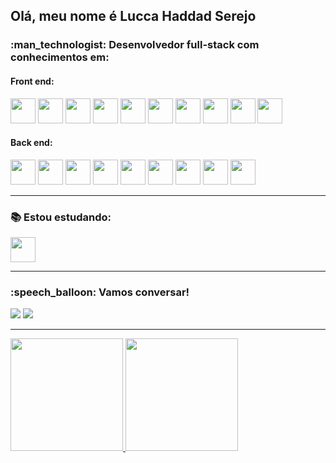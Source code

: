 <h2> Olá, meu nome é Lucca Haddad Serejo</h2>

<h3>:man_technologist: Desenvolvedor full-stack com conhecimentos em:</h3>

<h4>Front end: </h4>
<div style="display: inline_block">
  <img width="40" height="40" src="https://cdn.jsdelivr.net/gh/devicons/devicon/icons/react/react-original.svg" />
  <img width="40" height="40" src="https://user-images.githubusercontent.com/25181517/183890598-19a0ac2d-e88a-4005-a8df-1ee36782fde1.png" />
  <img width="40" height="40" src="https://cdn.jsdelivr.net/gh/devicons/devicon/icons/javascript/javascript-original.svg" />
  <img width="40" height="40" src="https://user-images.githubusercontent.com/25181517/187896150-cc1dcb12-d490-445c-8e4d-1275cd2388d6.png" />
  <img width="40" height="40" src="https://user-images.githubusercontent.com/25181517/187955005-f4ca6f1a-e727-497b-b81b-93fb9726268e.png" /> 
  <img width="40" height="40" src="https://cdn.jsdelivr.net/gh/devicons/devicon/icons/css3/css3-original.svg" />
  <img width="40" height="40" src="https://cdn.jsdelivr.net/gh/devicons/devicon/icons/html5/html5-original.svg" /> 
  <img width="40" height="40" src="https://user-images.githubusercontent.com/25181517/192108372-f71d70ac-7ae6-4c0d-8395-51d8870c2ef0.png" />
  <img width="40" height="40" src="https://user-images.githubusercontent.com/25181517/192108374-8da61ba1-99ec-41d7-80b8-fb2f7c0a4948.png" />
  <img width="40" height="40" src="https://user-images.githubusercontent.com/25181517/192107858-fe19f043-c502-4009-8c47-476fc89718ad.png" />
</div>

<h4>Back end: </h4>
<div style="display: inline_block">
  <img width="40" height="40" src="https://cdn.jsdelivr.net/gh/devicons/devicon/icons/nodejs/nodejs-original.svg" />
  <img width="40" height="40" src="https://cdn.jsdelivr.net/gh/devicons/devicon/icons/postgresql/postgresql-original.svg" />
  <img width="40" height="40" src="https://user-images.githubusercontent.com/25181517/183859966-a3462d8d-1bc7-4880-b353-e2cbed900ed6.png" />
  <img width="40" height="40" src="https://user-images.githubusercontent.com/25181517/183890598-19a0ac2d-e88a-4005-a8df-1ee36782fde1.png" />
  <img width="40" height="40" src="https://cdn.jsdelivr.net/gh/devicons/devicon/icons/javascript/javascript-original.svg" />
  <img width="40" height="40" src="https://user-images.githubusercontent.com/25181517/187955005-f4ca6f1a-e727-497b-b81b-93fb9726268e.png" />
  <img width="40" height="40" src="https://user-images.githubusercontent.com/25181517/192108372-f71d70ac-7ae6-4c0d-8395-51d8870c2ef0.png" />
  <img width="40" height="40" src="https://user-images.githubusercontent.com/25181517/192108374-8da61ba1-99ec-41d7-80b8-fb2f7c0a4948.png" />
  <img width="40" height="40" src="https://user-images.githubusercontent.com/25181517/192107858-fe19f043-c502-4009-8c47-476fc89718ad.png" />
</div>

<hr>

<h3>📚 Estou estudando:</h3>
<div> 
  <img width="40" height="40" src="https://user-images.githubusercontent.com/25181517/183423507-c056a6f9-1ba8-4312-a350-19bcbc5a8697.png" />
</div>

<hr>

<h3>:speech_balloon: Vamos conversar!</h3>

<div>
  <a href="https://www.linkedin.com/in/lucca-haddad-serejo/" target="_blank"><img src="https://img.shields.io/badge/-LinkedIn-%230077B5?style=for-the-badge&logo=linkedin&logoColor=white" target="_blank"></a>
  <a href = "mailto:hslucca@gmail.com"><img src="https://img.shields.io/badge/-Gmail-%23333?style=for-the-badge&logo=gmail&logoColor=white" target="_blank"></a>
</div>

<hr>

<div>
<a href="https://github.com/LuccaHaddadSerejo">
<img height="180em" src="https://github-readme-stats.vercel.app/api?username=LuccaHaddadSerejo&show_icons=true&theme=dracula&include_all_commits=true&count_private=true"/>
<img height="180em" src="https://github-readme-stats.vercel.app/api/top-langs/?username=LuccaHaddadSerejo&layout=compact&langs_count=16&theme=dracula"/>
</div>


